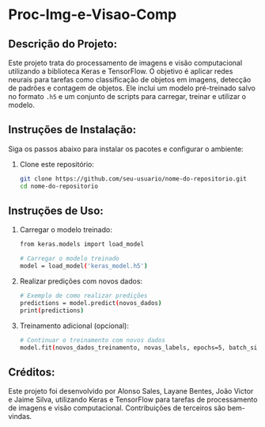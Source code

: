 # Proc-Img-e-Visao-Comp

## Descrição do Projeto:
Este projeto trata do processamento de imagens e visão computacional utilizando a biblioteca Keras e TensorFlow. O objetivo é aplicar redes neurais para tarefas como classificação de objetos em imagens, detecção de padrões e contagem de objetos. Ele inclui um modelo pré-treinado salvo no formato `.h5` e um conjunto de scripts para carregar, treinar e utilizar o modelo.

## Instruções de Instalação:
Siga os passos abaixo para instalar os pacotes e configurar o ambiente:

1. Clone este repositório:
   ```bash
   git clone https://github.com/seu-usuario/nome-do-repositorio.git
   cd nome-do-repositorio
## Instruções de Uso:
1. Carregar o modelo treinado:
   ```bash
   from keras.models import load_model

   # Carregar o modelo treinado
   model = load_model('keras_model.h5')

2. Realizar predições com novos dados:
   ```bash
   # Exemplo de como realizar predições
   predictions = model.predict(novos_dados)
   print(predictions)
3. Treinamento adicional (opcional):
   ```bash
   # Continuar o treinamento com novos dados
   model.fit(novos_dados_treinamento, novas_labels, epochs=5, batch_size=32)

## Créditos:
Este projeto foi desenvolvido por Alonso Sales, Layane Bentes, João Victor e Jaime Silva, utilizando Keras e TensorFlow para tarefas de processamento de imagens e visão computacional. Contribuições de terceiros são bem-vindas.






